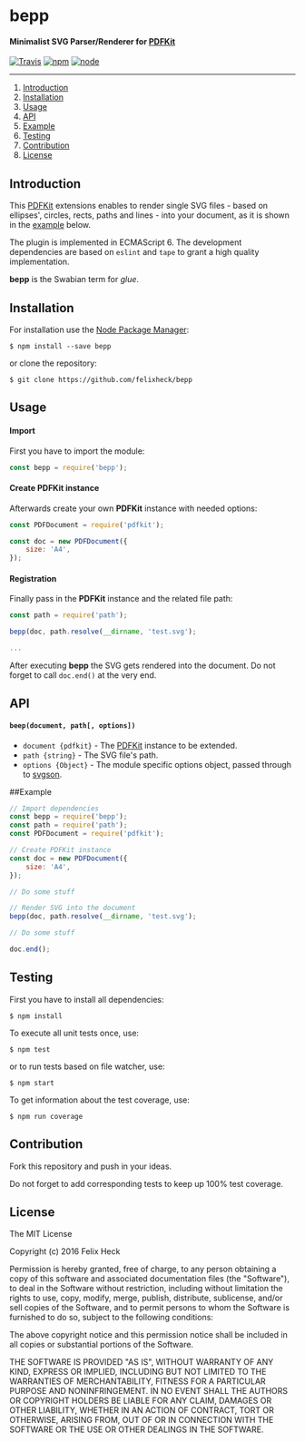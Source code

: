 # bepp
#### Minimalist SVG Parser/Renderer for [PDFKit](https://github.com/devongovett/pdfkit)

[![Travis](https://img.shields.io/travis/felixheck/bepp.svg)](https://travis-ci.org/felixheck/bepp/builds/) [![npm](https://img.shields.io/npm/dt/bepp.svg)](https://www.npmjs.com/package/bepp) [![node](https://img.shields.io/node/v/gh-badges.svg)]()

---

1. [Introduction](#introduction)
2. [Installation](#installation)
3. [Usage](#usage)
4. [API](#api)
5. [Example](#example)
6. [Testing](#testing)
7. [Contribution](#contribution)
8. [License](#license)

## Introduction

This [PDFKit](https://github.com/devongovett/pdfkit) extensions enables to render single SVG files - based on ellipses', circles, rects, paths and lines - into your document, as it is shown in the [example](#example) below.

The plugin is implemented in ECMAScript 6. The development dependencies are based on `eslint` and `tape` to grant a high quality implementation.

**bepp** is the Swabian term for *glue*.

## Installation
For installation use the [Node Package Manager](https://github.com/npm/npm):
```
$ npm install --save bepp
```

or clone the repository:
```
$ git clone https://github.com/felixheck/bepp
```

## Usage
#### Import
First you have to import the module:
``` js
const bepp = require('bepp');
```

#### Create PDFKit instance
Afterwards create your own **PDFKit** instance with needed options:
``` js
const PDFDocument = require('pdfkit');

const doc = new PDFDocument({
	size: 'A4',
});
```

#### Registration
Finally pass in the **PDFKit** instance and the related file path:
``` js
const path = require('path');

bepp(doc, path.resolve(__dirname, 'test.svg');

...
```

After executing **bepp** the SVG gets rendered into the document. Do not forget to call `doc.end()` at the very end.

## API
#### `beep(document, path[, options])`

- `document {pdfkit}` - The [PDFKit](https://github.com/devongovett/pdfkit) instance to be extended.
- `path {string}` - The SVG file's path.
- `options {Object}` - The module specific options object, passed through to [svgson](https://github.com/elrumordelaluz/svgson).


##Example

``` js
// Import dependencies
const bepp = require('bepp');
const path = require('path');
const PDFDocument = require('pdfkit');

// Create PDFKit instance
const doc = new PDFDocument({
	size: 'A4',
});

// Do some stuff

// Render SVG into the document
bepp(doc, path.resolve(__dirname, 'test.svg');

// Do some stuff

doc.end();

```

## Testing
First you have to install all dependencies:
```
$ npm install
```

To execute all unit tests once, use:
```
$ npm test
```

or to run tests based on file watcher, use:
```
$ npm start
```

To get information about the test coverage, use:
```
$ npm run coverage
```

## Contribution
Fork this repository and push in your ideas.

Do not forget to add corresponding tests to keep up 100% test coverage.

## License
The MIT License

Copyright (c) 2016 Felix Heck

Permission is hereby granted, free of charge, to any person obtaining a copy
of this software and associated documentation files (the "Software"), to deal
in the Software without restriction, including without limitation the rights
to use, copy, modify, merge, publish, distribute, sublicense, and/or sell
copies of the Software, and to permit persons to whom the Software is
furnished to do so, subject to the following conditions:

The above copyright notice and this permission notice shall be included in
all copies or substantial portions of the Software.

THE SOFTWARE IS PROVIDED "AS IS", WITHOUT WARRANTY OF ANY KIND, EXPRESS OR
IMPLIED, INCLUDING BUT NOT LIMITED TO THE WARRANTIES OF MERCHANTABILITY,
FITNESS FOR A PARTICULAR PURPOSE AND NONINFRINGEMENT. IN NO EVENT SHALL THE
AUTHORS OR COPYRIGHT HOLDERS BE LIABLE FOR ANY CLAIM, DAMAGES OR OTHER
LIABILITY, WHETHER IN AN ACTION OF CONTRACT, TORT OR OTHERWISE, ARISING FROM,
OUT OF OR IN CONNECTION WITH THE SOFTWARE OR THE USE OR OTHER DEALINGS IN
THE SOFTWARE.
